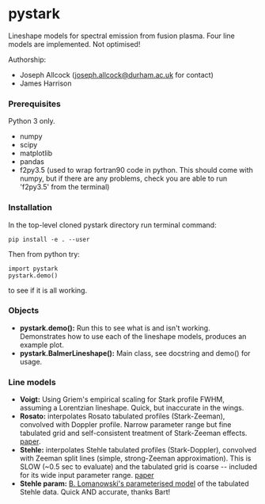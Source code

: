 # pystark

Lineshape models for spectral emission from fusion plasma. Four line models are implemented. Not optimised!

Authorship:

- Joseph Allcock (joseph.allcock@durham.ac.uk for contact)
- James Harrison


### Prerequisites

Python 3 only.

- numpy
- scipy
- matplotlib
- pandas
- f2py3.5 (used to wrap fortran90 code in python. This should come with numpy, but if there are any problems, check you are 
able to run 'f2py3.5' from the terminal)

### Installation

In the top-level cloned pystark directory run terminal command:

```
pip install -e . --user
```
Then from python try:
```
import pystark
pystark.demo()
```
to see if it is all working.

### Objects

- **pystark.demo():** Run this to see what is and isn't working. Demonstrates how to use each of the lineshape models, produces an example plot. 
- **pystark.BalmerLineshape():** Main class, see docstring and demo() for usage. 


### Line models

- **Voigt:** Using Griem's empirical scaling for Stark profile FWHM, assuming a Lorentzian lineshape. Quick, but 
inaccurate in the wings.
- **Rosato:** interpolates Rosato tabulated profiles (Stark-Zeeman), convolved with Doppler profile. Narrow parameter range but fine tabulated grid and self-consistent treatment of Stark-Zeeman effects. [paper](https://www.sciencedirect.com/science/article/pii/S0022407316305325).
- **Stehle:** interpolates Stehle tabulated profiles (Stark-Doppler), convolved with Zeeman split lines (simple, 
strong-Zeeman approximation). This is SLOW (~0.5 sec to evaluate) and the tabulated grid is coarse -- included for its wide input parameter range.  [paper](https://lerma.obspm.fr/~stehle/Articles/1999AAS140Stehle.pdf)
- **Stehle param:** [B. Lomanowski's parameterised model](http://iopscience.iop.org/article/10.1088/0029-5515/55/12/123028/meta "Bart's paper") of the tabulated Stehle data. Quick AND accurate, thanks Bart!


